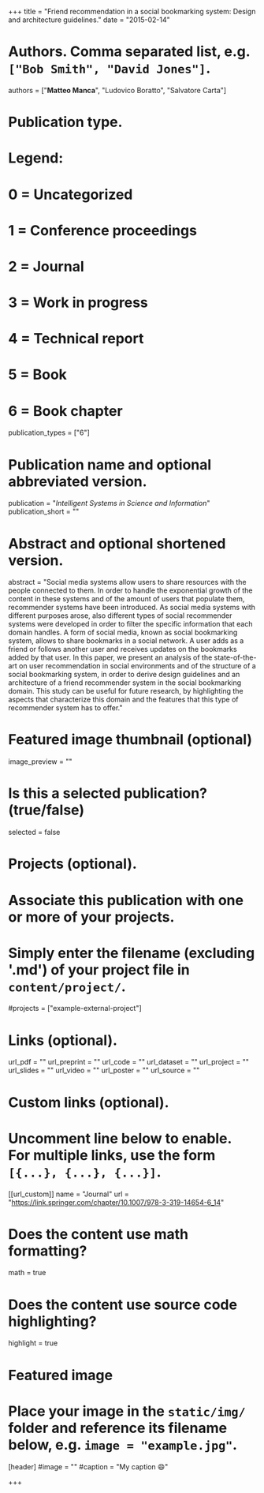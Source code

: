 +++
title = "Friend recommendation in a social bookmarking system: Design and architecture guidelines."
date = "2015-02-14"

# Authors. Comma separated list, e.g. `["Bob Smith", "David Jones"]`.

authors = ["**Matteo Manca**", "Ludovico Boratto", "Salvatore Carta"]


# Publication type.
# Legend:
# 0 = Uncategorized
# 1 = Conference proceedings
# 2 = Journal
# 3 = Work in progress
# 4 = Technical report
# 5 = Book
# 6 = Book chapter
publication_types = ["6"]

# Publication name and optional abbreviated version.
publication = "*Intelligent Systems in Science and Information*"
publication_short = ""


# Abstract and optional shortened version.
abstract = "Social media systems allow users to share resources with the people connected to them. In order to handle the exponential growth of the content in these systems and of the amount of users that populate them, recommender systems have been introduced. As social media systems with different purposes arose, also different types of social recommender systems were developed in order to filter the specific information that each domain handles. A form of social media, known as social bookmarking system, allows to share bookmarks in a social network. A user adds as a friend or follows another user and receives updates on the bookmarks added by that user. In this paper, we present an analysis of the state-of-the-art on user recommendation in social environments and of the structure of a social bookmarking system, in order to derive design guidelines and an architecture of a friend recommender system in the social bookmarking domain. This study can be useful for future research, by highlighting the aspects that characterize this domain and the features that this type of recommender system has to offer."

# Featured image thumbnail (optional)
image_preview = ""

# Is this a selected publication? (true/false)
selected = false

# Projects (optional).
#   Associate this publication with one or more of your projects.
#   Simply enter the filename (excluding '.md') of your project file in `content/project/`.
#projects = ["example-external-project"]

# Links (optional).
url_pdf = ""
url_preprint = ""
url_code = ""
url_dataset = ""
url_project = ""
url_slides = ""
url_video = ""
url_poster = ""
url_source = ""

# Custom links (optional).
#   Uncomment line below to enable. For multiple links, use the form `[{...}, {...}, {...}]`.
[[url_custom]]
name = "Journal"
url = "https://link.springer.com/chapter/10.1007/978-3-319-14654-6_14"

# Does the content use math formatting?
math = true

# Does the content use source code highlighting?
highlight = true
  
# Featured image
# Place your image in the `static/img/` folder and reference its filename below, e.g. `image = "example.jpg"`.
[header]
#image = ""
#caption = "My caption :smile:"

+++


